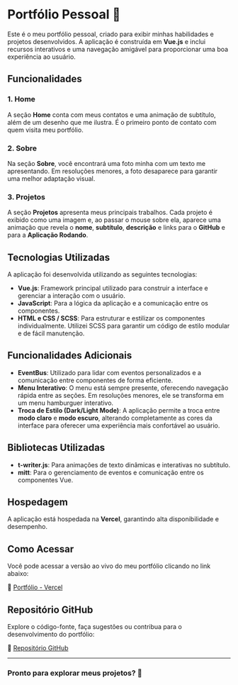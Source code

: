 # Portfólio Pessoal 🚀

Este é o meu portfólio pessoal, criado para exibir minhas habilidades e projetos desenvolvidos. A aplicação é construída em **Vue.js** e inclui recursos interativos e uma navegação amigável para proporcionar uma boa experiência ao usuário.

## Funcionalidades

### 1. **Home**  
A seção **Home** conta com meus contatos e uma animação de subtítulo, além de um desenho que me ilustra. É o primeiro ponto de contato com quem visita meu portfólio.

### 2. **Sobre**  
Na seção **Sobre**, você encontrará uma foto minha com um texto me apresentando. Em resoluções menores, a foto desaparece para garantir uma melhor adaptação visual.

### 3. **Projetos**  
A seção **Projetos** apresenta meus principais trabalhos. Cada projeto é exibido como uma imagem e, ao passar o mouse sobre ela, aparece uma animação que revela o **nome**, **subtítulo**, **descrição** e links para o **GitHub** e para a **Aplicação Rodando**.

## Tecnologias Utilizadas

A aplicação foi desenvolvida utilizando as seguintes tecnologias:

- **Vue.js**: Framework principal utilizado para construir a interface e gerenciar a interação com o usuário.
- **JavaScript**: Para a lógica da aplicação e a comunicação entre os componentes.
- **HTML e CSS / SCSS**: Para estruturar e estilizar os componentes individualmente. Utilizei SCSS para garantir um código de estilo modular e de fácil manutenção.

## Funcionalidades Adicionais

- **EventBus**: Utilizado para lidar com eventos personalizados e a comunicação entre componentes de forma eficiente.
- **Menu Interativo**: O menu está sempre presente, oferecendo navegação rápida entre as seções. Em resoluções menores, ele se transforma em um menu hamburguer interativo.
- **Troca de Estilo (Dark/Light Mode)**: A aplicação permite a troca entre **modo claro** e **modo escuro**, alterando completamente as cores da interface para oferecer uma experiência mais confortável ao usuário.

## Bibliotecas Utilizadas

- **t-writer.js**: Para animações de texto dinâmicas e interativas no subtítulo.
- **mitt**: Para o gerenciamento de eventos e comunicação entre os componentes Vue.

## Hospedagem

A aplicação está hospedada na **Vercel**, garantindo alta disponibilidade e desempenho.

## Como Acessar

Você pode acessar a versão ao vivo do meu portfólio clicando no link abaixo:

🔗 [Portfólio - Vercel](https://marcosmontedev.vercel.app/)

## Repositório GitHub

Explore o código-fonte, faça sugestões ou contribua para o desenvolvimento do portfólio:

🔗 [Repositório GitHub](https://github.com/Marcos-Monte/marcos-monte-dev)

---

### Pronto para explorar meus projetos? 🚀

